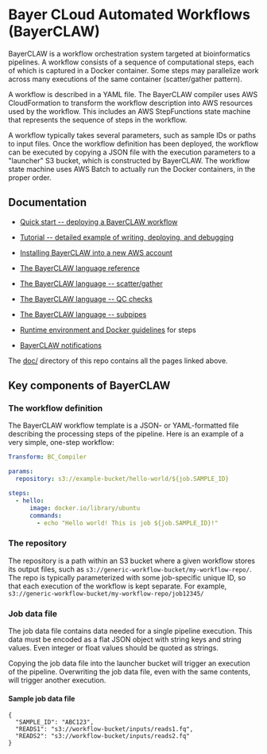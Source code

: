 # Bayer CLoud Automated Workflows (BayerCLAW)

BayerCLAW is a workflow orchestration system targeted at bioinformatics pipelines.
A workflow consists of a sequence of computational steps, each of which is captured in a Docker container.
Some steps may parallelize work across many executions of the same container (scatter/gather pattern).

A workflow is described in a YAML file.
The BayerCLAW compiler uses AWS CloudFormation to transform the workflow description into AWS resources used by the workflow.
This includes an AWS StepFunctions state machine that represents the sequence of steps in the workflow.

A workflow typically takes several parameters, such as sample IDs or paths to input files.
Once the workflow definition has been deployed, the workflow can be executed by copying a JSON file with the
execution parameters to a "launcher" S3 bucket, which is constructed by BayerCLAW.
The workflow state machine uses AWS Batch to actually run the Docker containers, in the proper order.

## Documentation

- [Quick start -- deploying a BayerCLAW workflow](doc/quick-start.md)
- [Tutorial -- detailed example of writing, deploying, and debugging](doc/tutorial.md)

- [Installing BayerCLAW into a new AWS account](doc/deployment.md)
- [The BayerCLAW language reference](doc/language.md)
- [The BayerCLAW language -- scatter/gather](doc/scatter.md)
- [The BayerCLAW language -- QC checks](doc/qc.md)
- [The BayerCLAW language -- subpipes](doc/subpipes.md)
- [Runtime environment and Docker guidelines](doc/runtime_env.md) for steps
- [BayerCLAW notifications](doc/notifications.md)

The [doc/](doc/) directory of this repo contains all the pages linked above.

## Key components of BayerCLAW

### The workflow definition

The BayerCLAW workflow template is a JSON- or YAML-formatted file describing the processing steps of the pipeline.
Here is an example of a very simple, one-step workflow:

```YAML
Transform: BC_Compiler

params:
  repository: s3://example-bucket/hello-world/${job.SAMPLE_ID}

steps:
  - hello:
      image: docker.io/library/ubuntu
      commands:
        - echo "Hello world! This is job ${job.SAMPLE_ID}!"
```

### The repository

The repository is a path within an S3 bucket where a given workflow stores its output files, such as `s3://generic-workflow-bucket/my-workflow-repo/`.
The repo is typically parameterized with some job-specific unique ID, so that each execution of the workflow is kept separate.
For example, `s3://generic-workflow-bucket/my-workflow-repo/job12345/`

### Job data file
The job data file contains data needed for a single pipeline execution.
This data must be encoded as a flat JSON object with string keys and string values.
Even integer or float values should be quoted as strings.

Copying the job data file into the launcher bucket will trigger an execution of the pipeline.
Overwriting the job data file, even with the same contents, will trigger another execution.

#### Sample job data file
```json5
{
  "SAMPLE_ID": "ABC123",
  "READS1": "s3://workflow-bucket/inputs/reads1.fq",
  "READS2": "s3://workflow-bucket/inputs/reads2.fq"
}
```
